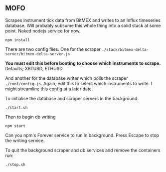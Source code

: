 
## MOFO

Scrapes instrument tick data from BitMEX and writes to an Influx timeseries database.
Will probably subsume this whole thing into a solid stack at some point. Naked nodejs service for now.

```npm install```

There are two config files. One for the scraper `./stack/bitmex-delta-server/bitmex-delta-server.js`

**You must edit this before booting to choose which instruments to scrape.** Defaults; XBTUSD, ETHUSD.

And another for the database writer which polls the scraper `./conf/config.js`. Again, edit this to select which instruments to write. I might streamline this config at a later date.

To initialise the database and scraper servers in the background:

```
./start.sh
```

Then to begin db writing

```
npm start
```
Can you npm's Forever service to run in background.
Press Escape to stop the writing service.


To quit the background scraper and db services and remove the containers run:

```
./stop.sh
```
